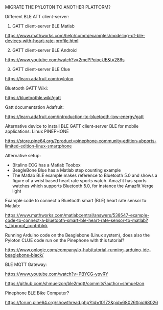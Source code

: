 MIGRATE THE PYLOTON TO ANOTHER PLATFORM?

Different BLE ATT client-server:

1. GATT client-server BLE Matlab

https://www.mathworks.com/help/comm/examples/modeling-of-ble-devices-with-heart-rate-profile.html

2. GATT client-server BLE Android

https://www.youtube.com/watch?v=2mePPqiocUE&t=286s

3. GATT client-server BLE Clue

https://learn.adafruit.com/pyloton


Bluetooth GATT Wiki:

https://bluetoothle.wiki/gatt

Gatt documentation Adafruit:

https://learn.adafruit.com/introduction-to-bluetooth-low-energy/gatt

Alternative device to install BLE GATT client-server BLE for mobile applications:  Linux PINEPHONE

https://store.pine64.org/?product=pinephone-community-edition-ubports-limited-edition-linux-smartphone

Alternative setup:

- Bitalino ECG has a Matlab Toobox
- BeagleBone Blue has a Matlab step counting example
- The Matlab BLE example makes reference to Bluetooth 5.0 and shows a figure of a wrist based heart rate sports watch. Amazfit has sports watches which supports Bluetooth 5.0, for instance the Amazfit Verge light


Example code to connect a Bluetooth smart (BLE) heart rate sensor to Matlab:

https://www.mathworks.com/matlabcentral/answers/538547-example-code-to-connect-a-bluetooth-smart-ble-heart-rate-sensor-to-matlab?s_tid=prof_contriblnk

Running Arduino code on the Beaglebone (Linux system), does also the Pyloton CLUE code run on the Pinephone with this tutorial?

https://www.onlogic.com/company/io-hub/tutorial-running-arduino-ide-beaglebone-black/

 BLE MQTT Gateway:

https://www.youtube.com/watch?v=PBYCG-ypvRY

https://github.com/shmuelzon/ble2mqtt/commits?author=shmuelzon

Pinephone BLE Bike Computer?

https://forum.pine64.org/showthread.php?tid=10172&pid=68026#pid68026
